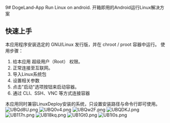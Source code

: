 9# DogeLand-App
Run Linux on android.
开箱即用的Android运行Linux解决方案
## 快速上手
本应用程序安装选定的 GNU/Linux 发行版，并在 chroot / proot 容器中运行。
 使用步骤：  
  1. 给本应用 超级用户（Root） 权限。
  2. 正常连接至互联网。
  3. 导入Linux系统包
  4. 设置相关参数
  5. 点击"启动"选项按钮来启动容器。
  6. 通过 CLI、SSH、VNC 等方式连接容器
           
本应用同时兼容LinuxDeploy安装的系统，只设置安装路径与命令行即可使用。  
![UBQd8U.png](https://s1.ax1x.com/2020/07/16/UBQd8U.png)
![UBQ0v4.png](https://s1.ax1x.com/2020/07/16/UBQ0v4.png)
![UBQw2F.png](https://s1.ax1x.com/2020/07/16/UBQw2F.png)
![UBQDKJ.png](https://s1.ax1x.com/2020/07/16/UBQDKJ.png)
![UB117n.png](https://s1.ax1x.com/2020/07/16/UB117n.png)
![UB18kq.png](https://s1.ax1x.com/2020/07/16/UB18kq.png)
![UB1Gt0.png](https://s1.ax1x.com/2020/07/16/UB1Gt0.png)
![UB1l0s.png](https://s1.ax1x.com/2020/07/16/UB1l0s.png)
